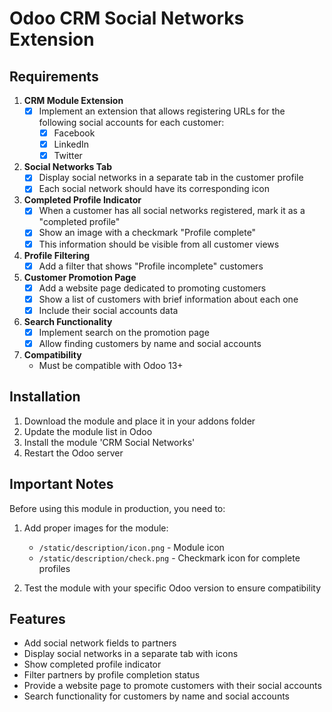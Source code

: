 # Odoo CRM Social Networks Extension

## Requirements

1. **CRM Module Extension**
   - [X] Implement an extension that allows registering URLs for the following social accounts for each customer:
     - [X] Facebook
     - [X] LinkedIn
     - [X] Twitter

2. **Social Networks Tab**
   - [X] Display social networks in a separate tab in the customer profile
   - [X] Each social network should have its corresponding icon

3. **Completed Profile Indicator**
   - [X] When a customer has all social networks registered, mark it as a "completed profile"
   - [X] Show an image with a checkmark "Profile complete"
   - [X] This information should be visible from all customer views

4. **Profile Filtering**
   - [X] Add a filter that shows "Profile incomplete" customers

5. **Customer Promotion Page**
   - [X] Add a website page dedicated to promoting customers
   - [X] Show a list of customers with brief information about each one
   - [X] Include their social accounts data

6. **Search Functionality**
   - [X] Implement search on the promotion page
   - [X] Allow finding customers by name and social accounts

7. **Compatibility**
   - Must be compatible with Odoo 13+

## Installation

1. Download the module and place it in your addons folder
2. Update the module list in Odoo
3. Install the module 'CRM Social Networks'
4. Restart the Odoo server

## Important Notes

Before using this module in production, you need to:

1. Add proper images for the module:
   - `/static/description/icon.png` - Module icon
   - `/static/description/check.png` - Checkmark icon for complete profiles

2. Test the module with your specific Odoo version to ensure compatibility

## Features

- Add social network fields to partners
- Display social networks in a separate tab with icons
- Show completed profile indicator
- Filter partners by profile completion status
- Provide a website page to promote customers with their social accounts
- Search functionality for customers by name and social accounts
